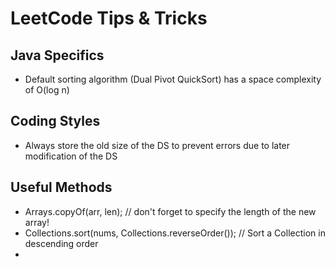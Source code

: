 # LeetCode Tips & Tricks

## Java Specifics
- Default sorting algorithm (Dual Pivot QuickSort) has a space complexity of O(log n)


## Coding Styles
- Always store the old size of the DS to prevent errors due to later modification of the DS

## Useful Methods
- Arrays.copyOf(arr, len);  // don't forget to specify the length of the new array!
- Collections.sort(nums, Collections.reverseOrder()); // Sort a Collection in descending order
- 
